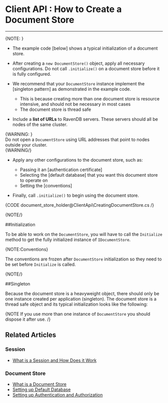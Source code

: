 ﻿# Client API : How to Create a Document Store

---
{NOTE: }  

* The example code [below] shows a typical initialization of a document store.  

* After creating a `new DocumentStore()` object, apply all necessary configurations. Do not call `.initialize()` on a document store before it is fully configured.  

* We recommend that your `DocumentStore` instance implement the [singleton pattern] as demonstrated in the example code.  
  * This is because creating more than one document store is resource intensive, and should not be necessary in most cases  
  * The document store is thread safe  

* Include a **list of URLs** to RavenDB servers. These servers should all be nodes of the same cluster.  

{WARNING: }  
Do not open a `DocumentStore` using URL addresses that point to nodes outside your cluster.  
{WARNING/}  

* Apply any other configurations to the document store, such as:  
  * Passing it an [authentication certificate]  
  * Selecting the [default database] that you want this document store to operate on  
  * Setting the [conventions]  

* Finally, call `.initialize()` to begin using the document store.  

{CODE document_store_holder@ClientApi\CreatingDocumentStore.cs /}  

{NOTE/}

##Initialization

To be able to work on the `DocumentStore`, you will have to call the `Initialize` method to get the fully initialized instance of `IDocumentStore`.

{NOTE:Conventions}

The conventions are frozen after `DocumentStore` initialization so they need to be set before `Initialize` is called.

{NOTE/}

##Singleton

Because the document store is a heavyweight object, there should only be one instance created per application (singleton). The document store is a thread safe object and its typical
initialization looks like the following:



{NOTE If you use more than one instance of `DocumentStore` you should dispose it after use. /}

## Related Articles

### Session

- [What is a Session and How Does it Work](../client-api/session/what-is-a-session-and-how-does-it-work)

### Document Store

- [What is a Document Store](../client-api/what-is-a-document-store)
- [Setting up Default Database](../client-api/setting-up-default-database)
- [Setting up Authentication and Authorization](../client-api/setting-up-authentication-and-authorization)

